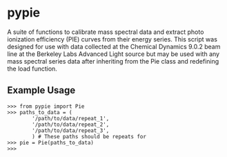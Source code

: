 # pypie
A suite of functions to calibrate mass spectral data and extract photo ionization efficiency (PIE) curves from their energy series. This script was designed for use with data collected at the Chemical Dynamics 9.0.2 beam line at the Berkeley Labs Advanced Light source but may be used with any mass spectral series data after inheriting from the Pie class and redefining the load function.

## Example Usage

    >>> from pypie import Pie
    >>> paths_to_data = (
            '/path/to/data/repeat_1',
            '/path/to/data/repeat_2',
            '/path/to/data/repeat_3',
            ) # These paths should be repeats for 
    >>> pie = Pie(paths_to_data)
    >>> 
